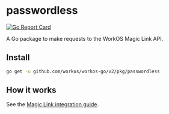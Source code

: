# passwordless

[![Go Report Card](https://img.shields.io/badge/dev-reference-007d9c?logo=go&logoColor=white&style=flat)](https://pkg.go.dev/github.com/workos/workos-go/v2/pkg/passwordless)

A Go package to make requests to the WorkOS Magic Link API.

## Install

```sh
go get -u github.com/workos/workos-go/v2/pkg/passwordless
```

## How it works

See the [Magic Link integration guide](https://workos.com/docs/magic-link/guide).
